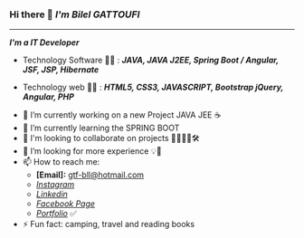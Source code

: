 ### Hi there 👋 *I'm Bilel GATTOUFI*
----------------------------------------
***I'm a IT Developer*** 

* Technology Software 👨‍💻 : ***JAVA, JAVA J2EE, Spring Boot / Angular, JSF, JSP, Hibernate*** 

* Technology web 👨‍💻 : ***HTML5, CSS3, JAVASCRIPT, Bootstrap jQuery, Angular, PHP*** 
 
- 🔭 I’m currently working on a new Project JAVA JEE ☕
- 🌱 I’m currently learning the SPRING BOOT 
- 👯 I'm looking to collaborate on projects 👨‍💻👩‍💻🛠
- 🤔 I’m looking for more experience 💡💪
- 📫 How to reach me: 
  - **[Email]:** <gtf-bll@hotmail.com>
  - *[Instagram](https://www.instagram.com/coding.todo/)*
  - *[Linkedin](https://www.linkedin.com/in/bilel-gattoufi-0a025229/)*
  - *[Facebook Page](https://www.facebook.com/todocoding)*
  - *[Portfolio](https://gattoufibilel.github.io/iPortfolio/)* ✅
- ⚡ Fun fact: camping, travel and reading books

